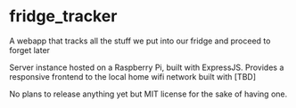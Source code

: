 # fridge_tracker

A webapp that tracks all the stuff we put into our fridge and proceed to forget later

Server instance hosted on a Raspberry Pi, built with ExpressJS. Provides a responsive frontend to the local home wifi network built with [TBD]

No plans to release anything yet but MIT license for the sake of having one.
